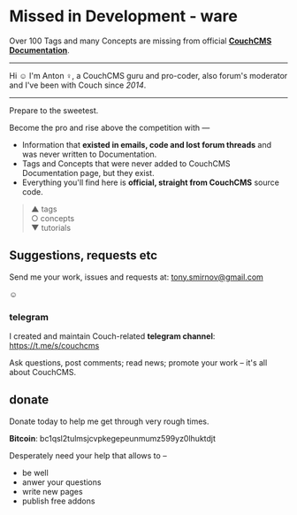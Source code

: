 # Missed in Development - ware

Over 100 Tags and many Concepts are missing from official [**CouchCMS Documentation**](https://docs.couchcms.com/index.html).

---

Hi ☺ I'm Anton ♀, a CouchCMS guru and pro-coder, also forum's moderator and I've been with Couch since *2014*.

---

Prepare to the sweetest.

Become the pro and rise above the competition with —

* Information that **existed in emails, code and lost forum threads** and was never written to Documentation.
* Tags and Concepts that were never added to CouchCMS Documentation page, but they exist.
* Everything you'll find here is **official, straight from CouchCMS** source code.

> ▲ tags<br>
> ○ concepts<br>
> ▼ tutorials<br>


## Suggestions, requests etc

Send me your work, issues and requests at: tony.smirnov@gmail.com<br>

☺

### telegram

I created and maintain Couch-related **telegram channel**: https://t.me/s/couchcms

Ask questions, post comments; read news; promote your work &ndash; it's all about CouchCMS.

## donate

Donate today to help me get through very rough times.

**Bitcoin**: bc1qsl2tulmsjcvpkegepeunmumz599yz0lhuktdjt

Desperately need your help that allows to &ndash;
- be well
- anwer your questions
- write new pages
- publish free addons
